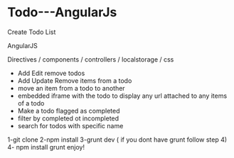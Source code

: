 # Todo---AngularJs
Create Todo List

AngularJS 

Directives / components / controllers / localstorage / css 

- Add Edit remove todos 
- Add Update Remove items from a todo 
- move an item from a todo to another 
- embedded iframe with the todo to display any url attached to any items of a todo 
- Make a todo flagged as completed 
- filter by completed ot incompleted 
- search for todos with specific name 


1-git clone 
2-npm install 
3-grunt dev ( if you dont have grunt follow step 4)
4- npm install grunt 
enjoy!



